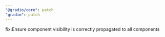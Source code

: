 ```yaml
---
"@gradio/core": patch
"gradio": patch
---
```


fix:Ensure component visibility is correctly propagated to all components 
